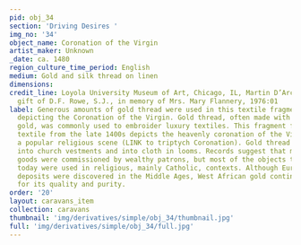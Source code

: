 ```yaml
---
pid: obj_34
section: 'Driving Desires '
img_no: '34'
object_name: Coronation of the Virgin
artist_maker: Unknown
_date: ca. 1480
region_culture_time_period: English
medium: Gold and silk thread on linen
dimensions:
credit_line: Loyola University Museum of Art, Chicago, IL, Martin D’Arcy, S.J., Collection,
  gift of D.F. Rowe, S.J., in memory of Mrs. Mary Flannery, 1976:01
label: Generous amounts of gold thread were used in this textile fragment from England
  depicting the Coronation of the Virgin. Gold thread, often made with West African
  gold, was commonly used to embroider luxury textiles. This fragment from an English
  textile from the late 1400s depicts the heavenly coronation of the Virgin Mary,
  a popular religious scene (LINK to triptych Coronation). Gold thread was also woven
  into church vestments and into cloth in looms. Records suggest that most embroidered
  goods were commissioned by wealthy patrons, but most of the objects that survive
  today were used in religious, mainly Catholic, contexts. Although European gold
  deposits were discovered in the Middle Ages, West African gold continued to be prized
  for its quality and purity.
order: '20'
layout: caravans_item
collection: caravans
thumbnail: 'img/derivatives/simple/obj_34/thumbnail.jpg'
full: 'img/derivatives/simple/obj_34/full.jpg'
---
```

